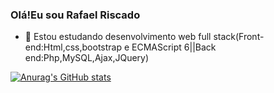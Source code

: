 ### Olá!Eu sou Rafael Riscado

- 🔭 Estou estudando desenvolvimento web full stack(Front-end:Html,css,bootstrap e  ECMAScript 6||Back end:Php,MySQL,Ajax,JQuery)

[![Anurag's GitHub stats](https://github-readme-stats.vercel.app/api?username=Rafael-Riscado&theme=dark)](https://github.com/Rafael-Riscado/github-readme-stats )
